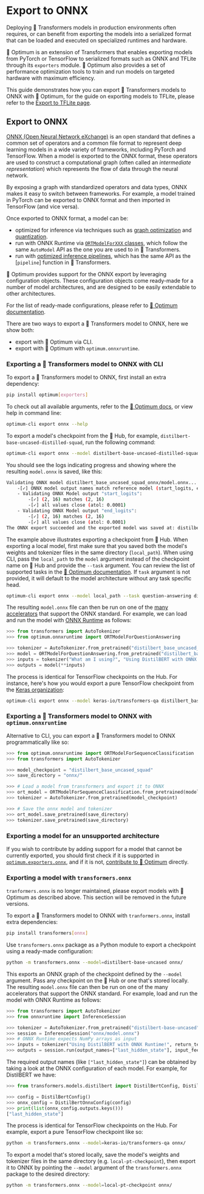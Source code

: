 <!--Copyright 2020 The HuggingFace Team. All rights reserved.

Licensed under the Apache License, Version 2.0 (the "License"); you may not use this file except in compliance with
the License. You may obtain a copy of the License at

http://www.apache.org/licenses/LICENSE-2.0

Unless required by applicable law or agreed to in writing, software distributed under the License is distributed on
an "AS IS" BASIS, WITHOUT WARRANTIES OR CONDITIONS OF ANY KIND, either express or implied. See the License for the
specific language governing permissions and limitations under the License.

⚠️ Note that this file is in Markdown but contain specific syntax for our doc-builder (similar to MDX) that may not be
rendered properly in your Markdown viewer.

-->

# Export to ONNX

Deploying 🤗 Transformers models in production environments often requires, or can benefit from exporting the models into 
a serialized format that can be loaded and executed on specialized runtimes and hardware.

🤗 Optimum is an extension of Transformers that enables exporting models from PyTorch or TensorFlow to serialized formats 
such as ONNX and TFLite through its `exporters` module. 🤗 Optimum also provides a set of performance optimization tools to train 
and run models on targeted hardware with maximum efficiency.

This guide demonstrates how you can export 🤗 Transformers models to ONNX with 🤗 Optimum, for the guide on exporting models to TFLite, 
please refer to the [Export to TFLite page](tflite).

## Export to ONNX 

[ONNX (Open Neural Network eXchange)](http://onnx.ai) is an open standard that defines a common set of operators and a 
common file format to represent deep learning models in a wide variety of frameworks, including PyTorch and
TensorFlow. When a model is exported to the ONNX format, these operators are used to
construct a computational graph (often called an _intermediate representation_) which
represents the flow of data through the neural network.

By exposing a graph with standardized operators and data types, ONNX makes it easy to
switch between frameworks. For example, a model trained in PyTorch can be exported to
ONNX format and then imported in TensorFlow (and vice versa).

Once exported to ONNX format, a model can be:
- optimized for inference via techniques such as [graph optimization](https://huggingface.co/docs/optimum/onnxruntime/usage_guides/optimization) and [quantization](https://huggingface.co/docs/optimum/onnxruntime/usage_guides/quantization). 
- run with ONNX Runtime via [`ORTModelForXXX` classes](https://huggingface.co/docs/optimum/onnxruntime/package_reference/modeling_ort),
which follow the same `AutoModel` API as the one you are used to in 🤗 Transformers.
- run with [optimized inference pipelines](https://huggingface.co/docs/optimum/main/en/onnxruntime/usage_guides/pipelines),
which has the same API as the [`pipeline`] function in 🤗 Transformers. 

🤗 Optimum provides support for the ONNX export by leveraging configuration objects. These configuration objects come 
ready-made for a number of model architectures, and are designed to be easily extendable to other architectures.

For the list of ready-made configurations, please refer to [🤗 Optimum documentation](https://huggingface.co/docs/optimum/exporters/onnx/overview).

There are two ways to export a 🤗 Transformers model to ONNX, here we show both:

- export with 🤗 Optimum via CLI.
- export with 🤗 Optimum with `optimum.onnxruntime`.

### Exporting a 🤗 Transformers model to ONNX with CLI

To export a 🤗 Transformers model to ONNX, first install an extra dependency:

```bash
pip install optimum[exporters]
```

To check out all available arguments, refer to the [🤗 Optimum docs](https://huggingface.co/docs/optimum/exporters/onnx/usage_guides/export_a_model#exporting-a-model-to-onnx-using-the-cli), 
or view help in command line:

```bash
optimum-cli export onnx --help
```

To export a model's checkpoint from the 🤗 Hub, for example, `distilbert-base-uncased-distilled-squad`, run the following command: 

```bash
optimum-cli export onnx --model distilbert-base-uncased-distilled-squad distilbert_base_uncased_squad_onnx/
```

You should see the logs indicating progress and showing where the resulting `model.onnx` is saved, like this:

```bash
Validating ONNX model distilbert_base_uncased_squad_onnx/model.onnx...
	-[✓] ONNX model output names match reference model (start_logits, end_logits)
	- Validating ONNX Model output "start_logits":
		-[✓] (2, 16) matches (2, 16)
		-[✓] all values close (atol: 0.0001)
	- Validating ONNX Model output "end_logits":
		-[✓] (2, 16) matches (2, 16)
		-[✓] all values close (atol: 0.0001)
The ONNX export succeeded and the exported model was saved at: distilbert_base_uncased_squad_onnx
```

The example above illustrates exporting a checkpoint from 🤗 Hub. When exporting a local model, first make sure that you 
saved both the model's weights and tokenizer files in the same directory (`local_path`). When using CLI, pass the 
`local_path` to the `model` argument instead of the checkpoint name on 🤗 Hub and provide the `--task` argument. 
You can review the list of supported tasks in the [🤗 Optimum documentation](https://huggingface.co/docs/optimum/exporters/task_manager).
If `task` argument is not provided, it will default to the model architecture without any task specific head.

```bash
optimum-cli export onnx --model local_path --task question-answering distilbert_base_uncased_squad_onnx/
```

The resulting `model.onnx` file can then be run on one of the [many
accelerators](https://onnx.ai/supported-tools.html#deployModel) that support the ONNX
standard. For example, we can load and run the model with [ONNX
Runtime](https://onnxruntime.ai/) as follows:

```python
>>> from transformers import AutoTokenizer
>>> from optimum.onnxruntime import ORTModelForQuestionAnswering

>>> tokenizer = AutoTokenizer.from_pretrained("distilbert_base_uncased_squad_onnx")
>>> model = ORTModelForQuestionAnswering.from_pretrained("distilbert_base_uncased_squad_onnx")
>>> inputs = tokenizer("What am I using?", "Using DistilBERT with ONNX Runtime!", return_tensors="pt")
>>> outputs = model(**inputs)
```

The process is identical for TensorFlow checkpoints on the Hub. For instance, here's how you would
export a pure TensorFlow checkpoint from the [Keras organization](https://huggingface.co/keras-io):

```bash
optimum-cli export onnx --model keras-io/transformers-qa distilbert_base_cased_squad_onnx/
```

### Exporting a 🤗 Transformers model to ONNX with `optimum.onnxruntime`

Alternative to CLI, you can export a 🤗 Transformers model to ONNX programmatically like so: 

```python
>>> from optimum.onnxruntime import ORTModelForSequenceClassification
>>> from transformers import AutoTokenizer

>>> model_checkpoint = "distilbert_base_uncased_squad"
>>> save_directory = "onnx/"

>>> # Load a model from transformers and export it to ONNX
>>> ort_model = ORTModelForSequenceClassification.from_pretrained(model_checkpoint, export=True)
>>> tokenizer = AutoTokenizer.from_pretrained(model_checkpoint)

>>> # Save the onnx model and tokenizer
>>> ort_model.save_pretrained(save_directory)
>>> tokenizer.save_pretrained(save_directory)
```

### Exporting a model for an unsupported architecture

If you wish to contribute by adding support for a model that cannot be currently exported, you should first check if it is
supported in [`optimum.exporters.onnx`](https://huggingface.co/docs/optimum/exporters/onnx/overview),
and if it is not, [contribute to 🤗 Optimum](https://huggingface.co/docs/optimum/exporters/onnx/usage_guides/contribute)
directly.

### Exporting a model with `transformers.onnx`

<Tip warning={true}>

`tranformers.onnx` is no longer maintained, please export models with 🤗 Optimum as described above. This section will be removed in the future versions.

</Tip>

To export a 🤗 Transformers model to ONNX with `tranformers.onnx`, install extra dependencies:

```bash
pip install transformers[onnx]
```

Use `transformers.onnx` package as a Python module to export a checkpoint using a ready-made configuration:

```bash
python -m transformers.onnx --model=distilbert-base-uncased onnx/
```

This exports an ONNX graph of the checkpoint defined by the `--model` argument. Pass any checkpoint on the 🤗 Hub or one that's stored locally.
The resulting `model.onnx` file can then be run on one of the many accelerators that support the ONNX standard. For example, 
load and run the model with ONNX Runtime as follows:

```python
>>> from transformers import AutoTokenizer
>>> from onnxruntime import InferenceSession

>>> tokenizer = AutoTokenizer.from_pretrained("distilbert-base-uncased")
>>> session = InferenceSession("onnx/model.onnx")
>>> # ONNX Runtime expects NumPy arrays as input
>>> inputs = tokenizer("Using DistilBERT with ONNX Runtime!", return_tensors="np")
>>> outputs = session.run(output_names=["last_hidden_state"], input_feed=dict(inputs))
```

The required output names (like `["last_hidden_state"]`) can be obtained by taking a look at the ONNX configuration of 
each model. For example, for DistilBERT we have:

```python
>>> from transformers.models.distilbert import DistilBertConfig, DistilBertOnnxConfig

>>> config = DistilBertConfig()
>>> onnx_config = DistilBertOnnxConfig(config)
>>> print(list(onnx_config.outputs.keys()))
["last_hidden_state"]
```

The process is identical for TensorFlow checkpoints on the Hub. For example, export a pure TensorFlow checkpoint like so:

```bash
python -m transformers.onnx --model=keras-io/transformers-qa onnx/
```

To export a model that's stored locally, save the model's weights and tokenizer files in the same directory (e.g. `local-pt-checkpoint`), 
then export it to ONNX by pointing the `--model` argument of the `transformers.onnx` package to the desired directory:

```bash
python -m transformers.onnx --model=local-pt-checkpoint onnx/
```